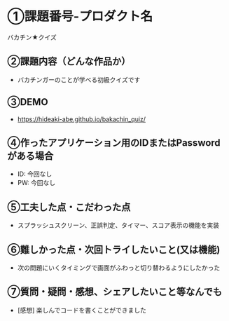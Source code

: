 # ①課題番号-プロダクト名
バカチン★クイズ

## ②課題内容（どんな作品か）

- バカチンガーのことが学べる初級クイズです

## ③DEMO
- https://hideaki-abe.github.io/bakachin_quiz/

## ④作ったアプリケーション用のIDまたはPasswordがある場合

- ID: 今回なし
- PW: 今回なし

## ⑤工夫した点・こだわった点

- スプラッシュスクリーン、正誤判定、タイマー、スコア表示の機能を実装

## ⑥難しかった点・次回トライしたいこと(又は機能)

- 次の問題にいくタイミングで画面がふわっと切り替わるようにしたかった

## ⑦質問・疑問・感想、シェアしたいこと等なんでも

- [感想] 楽しんでコードを書くことができました
